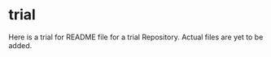 # trial


Here is a trial for README file for a trial Repository.
Actual files are yet to be added.
